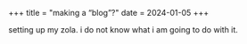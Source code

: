 +++
title = "making a “blog”?"
date = 2024-01-05
+++

setting up my zola. i do not know what i am going to do with it.
